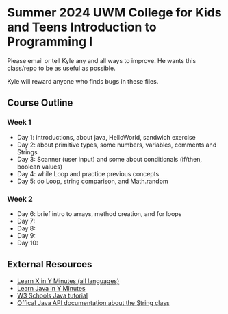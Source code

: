 # Summer 2024 UWM College for Kids and Teens Introduction to Programming I

Please email or tell Kyle any and all ways to improve. He wants this class/repo to be as useful as possible. 

Kyle will reward anyone who finds bugs in these files.

## Course Outline

### Week 1
* Day 1: introductions, about java, HelloWorld, sandwich exercise
* Day 2: about primitive types, some numbers, variables, comments and Strings
* Day 3: Scanner (user input) and some about conditionals (if/then, boolean values)
* Day 4: while Loop and practice previous concepts
* Day 5: do Loop, string comparison, and Math.random

### Week 2
* Day 6: brief intro to arrays, method creation, and for loops
* Day 7: 
* Day 8: 
* Day 9: 
* Day 10: 

## External Resources
* [Learn X in Y Minutes (all languages)](https://learnxinyminutes.com/)
* [Learn Java in Y Minutes](https://learnxinyminutes.com/docs/java/)
* [W3 Schools Java tutorial](https://www.w3schools.com/java/default.asp)
* [Offical Java API documentation about the String class](https://docs.oracle.com/en%2Fjava%2Fjavase%2F22%2Fdocs%2Fapi%2F%2F/java.base/java/lang/String.html)

